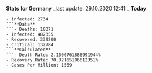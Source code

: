 __**Stats for Germany**__
  _last update: 29.10.2020 12:41 _
**Today**
```- Deaths: 12
- infected: 2734
```**Data**
```- Deaths: 10371
- Infected: 482355
- Recovered: 339200 
- Critical: 132784
```**Calculated**
```- Death Rate: 2.1500761886991944%
- Recovery Rate: 70.32165106612351%
- Cases Per Million: 1569
```